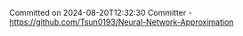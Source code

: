 Committed on 2024-08-20T12:32:30 
Committer - https://github.com/Tsun0193/Neural-Network-Approximation